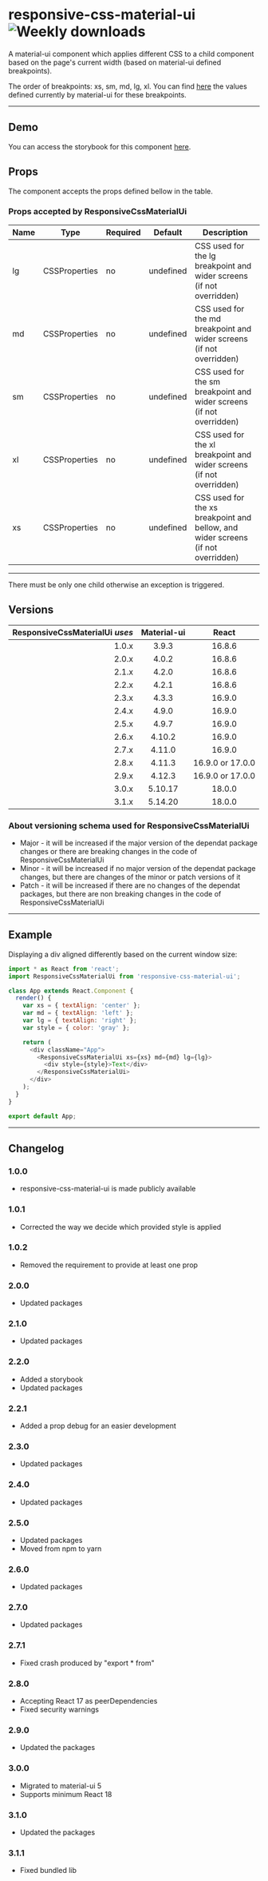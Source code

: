# responsive-css-material-ui ![Weekly downloads](https://img.shields.io/npm/dw/responsive-css-material-ui 'Weekly downloads')

A material-ui component which applies different CSS to a child component based on the page's current width (based on material-ui defined breakpoints).

The order of breakpoints: xs, sm, md, lg, xl. You can find [here](https://material-ui.com/customization/breakpoints/#breakpoints) the values defined currently by material-ui for these breakpoints.

---

## Demo

You can access the storybook for this component [here](https://iulian-radu-at.github.io/responsive-css-material-ui/).

## Props

The component accepts the props defined bellow in the table.

### Props accepted by ResponsiveCssMaterialUi

| Name | Type          | Required | Default   | Description                                                                      |
| ---- | ------------- | -------- | --------- | -------------------------------------------------------------------------------- |
| lg   | CSSProperties | no       | undefined | CSS used for the lg breakpoint and wider screens (if not overridden)             |
| md   | CSSProperties | no       | undefined | CSS used for the md breakpoint and wider screens (if not overridden)             |
| sm   | CSSProperties | no       | undefined | CSS used for the sm breakpoint and wider screens (if not overridden)             |
| xl   | CSSProperties | no       | undefined | CSS used for the xl breakpoint and wider screens (if not overridden)             |
| xs   | CSSProperties | no       | undefined | CSS used for the xs breakpoint and bellow, and wider screens (if not overridden) |

---

There must be only one child otherwise an exception is triggered.

## Versions

| ResponsiveCssMaterialUi _uses_ | Material-ui |      React       |
| -----------------------------: | :---------: | :--------------: |
|                          1.0.x |    3.9.3    |      16.8.6      |
|                          2.0.x |    4.0.2    |      16.8.6      |
|                          2.1.x |    4.2.0    |      16.8.6      |
|                          2.2.x |    4.2.1    |      16.8.6      |
|                          2.3.x |    4.3.3    |      16.9.0      |
|                          2.4.x |    4.9.0    |      16.9.0      |
|                          2.5.x |    4.9.7    |      16.9.0      |
|                          2.6.x |   4.10.2    |      16.9.0      |
|                          2.7.x |   4.11.0    |      16.9.0      |
|                          2.8.x |   4.11.3    | 16.9.0 or 17.0.0 |
|                          2.9.x |   4.12.3    | 16.9.0 or 17.0.0 |
|                          3.0.x |   5.10.17   |      18.0.0      |
|                          3.1.x |   5.14.20   |      18.0.0      |

### About versioning schema used for ResponsiveCssMaterialUi

- Major - it will be increased if the major version of the dependat package changes or there are breaking changes in the code of ResponsiveCssMaterialUi
- Minor - it will be increased if no major version of the dependat package changes, but there are changes of the minor or patch versions of it
- Patch - it will be increased if there are no changes of the dependat packages, but there are non breaking changes in the code of ResponsiveCssMaterialUi

---

## Example

Displaying a div aligned differently based on the current window size:

```js
import * as React from 'react';
import ResponsiveCssMaterialUi from 'responsive-css-material-ui';

class App extends React.Component {
  render() {
    var xs = { textAlign: 'center' };
    var md = { textAlign: 'left' };
    var lg = { textAlign: 'right' };
    var style = { color: 'gray' };

    return (
      <div className="App">
        <ResponsiveCssMaterialUi xs={xs} md={md} lg={lg}>
          <div style={style}>Text</div>
        </ResponsiveCssMaterialUi>
      </div>
    );
  }
}

export default App;
```

---

## Changelog

### 1.0.0

- responsive-css-material-ui is made publicly available

### 1.0.1

- Corrected the way we decide which provided style is applied

### 1.0.2

- Removed the requirement to provide at least one prop

### 2.0.0

- Updated packages

### 2.1.0

- Updated packages

### 2.2.0

- Added a storybook
- Updated packages

### 2.2.1

- Added a prop debug for an easier development

### 2.3.0

- Updated packages

### 2.4.0

- Updated packages

### 2.5.0

- Updated packages
- Moved from npm to yarn

### 2.6.0

- Updated packages

### 2.7.0

- Updated packages

### 2.7.1

- Fixed crash produced by "export \* from"

### 2.8.0

- Accepting React 17 as peerDependencies
- Fixed security warnings

### 2.9.0

- Updated the packages

### 3.0.0

- Migrated to material-ui 5
- Supports minimum React 18

### 3.1.0

- Updated the packages

### 3.1.1

- Fixed bundled lib
